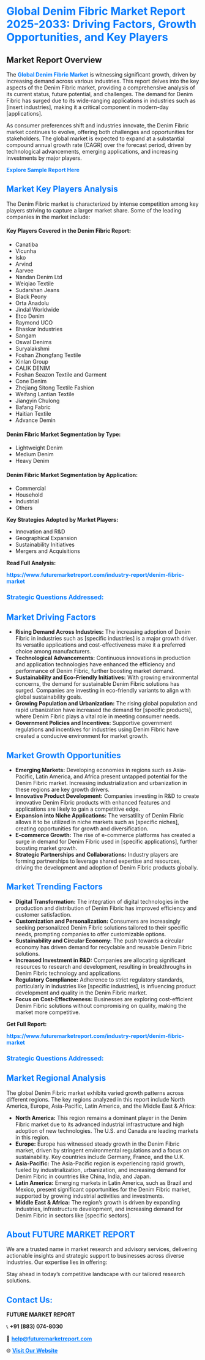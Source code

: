 <h1 style="color: #007BFF;">Global Denim Fibric Market Report 2025-2033: Driving Factors, Growth Opportunities, and Key Players</h1>

<section id="overview">
<h2>Market Report Overview</h2>
<p>The <a href="https://www.futuremarketreport.com/industry-report/denim-fibric-market" style="color: #007BFF; text-decoration: none;"><strong>Global Denim Fibric Market</strong></a> is witnessing significant growth, driven by increasing demand across various industries. This report delves into the key aspects of the Denim Fibric market, providing a comprehensive analysis of its current status, future potential, and challenges. The demand for Denim Fibric has surged due to its wide-ranging applications in industries such as [insert industries], making it a critical component in modern-day [applications].</p>
<p>As consumer preferences shift and industries innovate, the Denim Fibric market continues to evolve, offering both challenges and opportunities for stakeholders. The global market is expected to expand at a substantial compound annual growth rate (CAGR) over the forecast period, driven by technological advancements, emerging applications, and increasing investments by major players.</p>
</section>

<section id="overview">
<p><a href="https://www.futuremarketreport.com/request-sample/reportId=52664" style="color: #007BFF; text-decoration: none;"><strong>Explore Sample Report Here</strong></a></p>
</section>

<section id="key-players">
<h2 style="color: #007BFF;">Market Key Players Analysis</h2>
<p>The Denim Fibric market is characterized by intense competition among key players striving to capture a larger market share. Some of the leading companies in the market include:</p>
<h4>Key Players Covered in the Denim Fibric Report:</h4>
<ul><li>Canatiba</li><li>Vicunha</li><li>Isko</li><li>Arvind</li><li>Aarvee</li><li>Nandan Denim Ltd</li><li>Weiqiao Textile</li><li>Sudarshan Jeans</li><li>Black Peony</li><li>Orta Anadolu</li><li>Jindal Worldwide</li><li>Etco Denim</li><li>Raymond UCO</li><li>Bhaskar Industries</li><li>Sangam</li><li>Oswal Denims</li><li>Suryalakshmi</li><li>Foshan Zhongfang Textile</li><li>Xinlan Group</li><li>CALIK DENIM</li><li>Foshan Seazon Textile and Garment</li><li>Cone Denim</li><li>Zhejiang Sitong Textile Fashion</li><li>Weifang Lantian Textile</li><li>Jiangyin Chulong</li><li>Bafang Fabric</li><li>Haitian Textile</li><li>Advance Demin</li></ul>
<h4>Denim Fibric Market Segmentation by Type:</h4>
<ul><li>Lightweight Denim</li><li>Medium Denim</li><li>Heavy Denim</li></ul>

<h4>Denim Fibric Market Segmentation by Application:</h4>
<ul><li>Commercial</li><li>Household</li><li>Industrial</li><li>Others</li></ul>
<p><strong>Key Strategies Adopted by Market Players:</strong></p>
<ul>
<li>Innovation and R&D</li>
<li>Geographical Expansion</li>
<li>Sustainability Initiatives</li>
<li>Mergers and Acquisitions</li>
</ul>
</section>

<section>
<p><strong>Read Full Analysis: </strong></p><a href="https://www.futuremarketreport.com/industry-report/denim-fibric-market" style="color: #007BFF; text-decoration: none;"><strong>https://www.futuremarketreport.com/industry-report/denim-fibric-market</strong></a>
<h3 style="color: #007BFF;">Strategic Questions Addressed:</h3>
</section>

<section id="driving-factors">
<h2 style="color: #007BFF;">Market Driving Factors</h2>
<ul>
<li><strong>Rising Demand Across Industries:</strong> The increasing adoption of Denim Fibric in industries such as [specific industries] is a major growth driver. Its versatile applications and cost-effectiveness make it a preferred choice among manufacturers.</li>
<li><strong>Technological Advancements:</strong> Continuous innovations in production and application technologies have enhanced the efficiency and performance of Denim Fibric, further boosting market demand.</li>
<li><strong>Sustainability and Eco-Friendly Initiatives:</strong> With growing environmental concerns, the demand for sustainable Denim Fibric solutions has surged. Companies are investing in eco-friendly variants to align with global sustainability goals.</li>
<li><strong>Growing Population and Urbanization:</strong> The rising global population and rapid urbanization have increased the demand for [specific products], where Denim Fibric plays a vital role in meeting consumer needs.</li>
<li><strong>Government Policies and Incentives:</strong> Supportive government regulations and incentives for industries using Denim Fibric have created a conducive environment for market growth.</li>
</ul>
</section>

<section id="growth-opportunities">
<h2 style="color: #007BFF;">Market Growth Opportunities</h2>
<ul>
<li><strong>Emerging Markets:</strong> Developing economies in regions such as Asia-Pacific, Latin America, and Africa present untapped potential for the Denim Fibric market. Increasing industrialization and urbanization in these regions are key growth drivers.</li>
<li><strong>Innovative Product Development:</strong> Companies investing in R&D to create innovative Denim Fibric products with enhanced features and applications are likely to gain a competitive edge.</li>
<li><strong>Expansion into Niche Applications:</strong> The versatility of Denim Fibric allows it to be utilized in niche markets such as [specific niches], creating opportunities for growth and diversification.</li>
<li><strong>E-commerce Growth:</strong> The rise of e-commerce platforms has created a surge in demand for Denim Fibric used in [specific applications], further boosting market growth.</li>
<li><strong>Strategic Partnerships and Collaborations:</strong> Industry players are forming partnerships to leverage shared expertise and resources, driving the development and adoption of Denim Fibric products globally.</li>
</ul>
</section>

<section id="trending-factors">
<h2 style="color: #007BFF;">Market Trending Factors</h2>
<ul>
<li><strong>Digital Transformation:</strong> The integration of digital technologies in the production and distribution of Denim Fibric has improved efficiency and customer satisfaction.</li>
<li><strong>Customization and Personalization:</strong> Consumers are increasingly seeking personalized Denim Fibric solutions tailored to their specific needs, prompting companies to offer customizable options.</li>
<li><strong>Sustainability and Circular Economy:</strong> The push towards a circular economy has driven demand for recyclable and reusable Denim Fibric solutions.</li>
<li><strong>Increased Investment in R&D:</strong> Companies are allocating significant resources to research and development, resulting in breakthroughs in Denim Fibric technology and applications.</li>
<li><strong>Regulatory Compliance:</strong> Adherence to strict regulatory standards, particularly in industries like [specific industries], is influencing product development and quality in the Denim Fibric market.</li>
<li><strong>Focus on Cost-Effectiveness:</strong> Businesses are exploring cost-efficient Denim Fibric solutions without compromising on quality, making the market more competitive.</li>
</ul>
</section>

<section>
<p><strong>Get Full Report: </strong></p><a href="https://www.futuremarketreport.com/industry-report/denim-fibric-market" style="color: #007BFF; text-decoration: none;"><strong>https://www.futuremarketreport.com/industry-report/denim-fibric-market</strong></a>
<h3 style="color: #007BFF;">Strategic Questions Addressed:</h3>
</section>


<section id="regional-analysis">
<h2 style="color: #007BFF;">Market Regional Analysis</h2>
<p>The global Denim Fibric market exhibits varied growth patterns across different regions. The key regions analyzed in this report include North America, Europe, Asia-Pacific, Latin America, and the Middle East & Africa:</p>
<ul>
<li><strong>North America:</strong> This region remains a dominant player in the Denim Fibric market due to its advanced industrial infrastructure and high adoption of new technologies. The U.S. and Canada are leading markets in this region.</li>
<li><strong>Europe:</strong> Europe has witnessed steady growth in the Denim Fibric market, driven by stringent environmental regulations and a focus on sustainability. Key countries include Germany, France, and the U.K.</li>
<li><strong>Asia-Pacific:</strong> The Asia-Pacific region is experiencing rapid growth, fueled by industrialization, urbanization, and increasing demand for Denim Fibric in countries like China, India, and Japan.</li>
<li><strong>Latin America:</strong> Emerging markets in Latin America, such as Brazil and Mexico, present significant opportunities for the Denim Fibric market, supported by growing industrial activities and investments.</li>
<li><strong>Middle East & Africa:</strong> The region’s growth is driven by expanding industries, infrastructure development, and increasing demand for Denim Fibric in sectors like [specific sectors].</li>
</ul>
</section>

<footer>
<h2 style="color: #007BFF;">About FUTURE MARKET REPORT</h2>
<p>We are a trusted name in market research and advisory services, delivering actionable insights and strategic support to businesses across diverse industries. Our expertise lies in offering:</p>

<p>Stay ahead in today’s competitive landscape with our tailored research solutions.</p>

<h2 style="color: #007BFF;">Contact Us:</h2>
<p><strong>FUTURE MARKET REPORT</strong></p>
<p>📞 <strong>+91 (883) 074-8030</strong></p>
<p>📧 <strong><a href="mailto:help@futuremarketreport.com" style="color: #007BFF;">help@futuremarketreport.com</a></strong></p>
<p>🌐 <strong><a href="https://www.futuremarketreport.com/" style="color: #007BFF;">Visit Our Website</a></strong></p>
</footer>